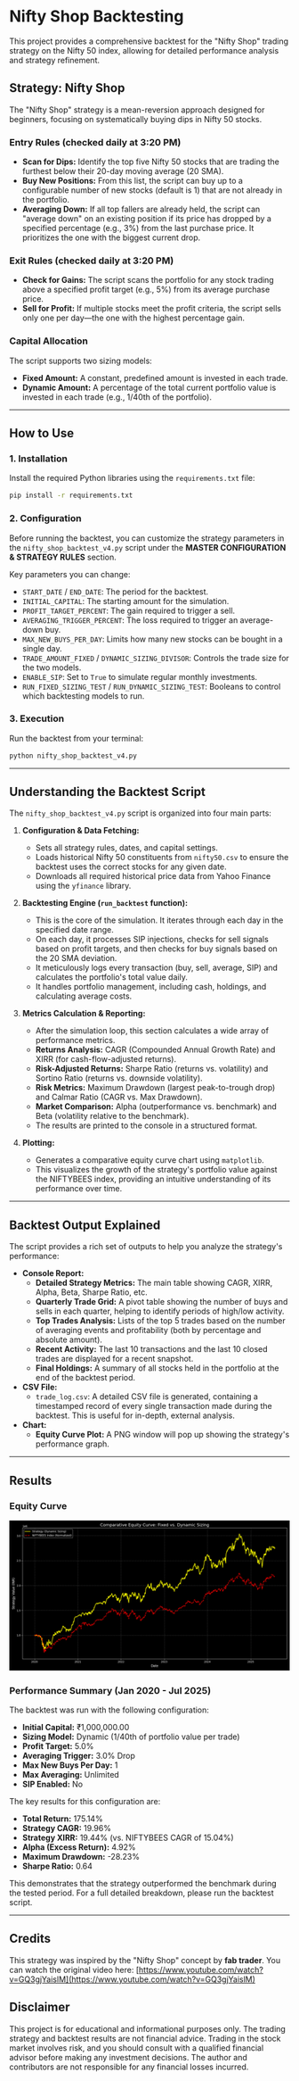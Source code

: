 # Nifty Shop Backtesting

This project provides a comprehensive backtest for the "Nifty Shop" trading strategy on the Nifty 50 index, allowing for detailed performance analysis and strategy refinement.

## Strategy: Nifty Shop

The "Nifty Shop" strategy is a mean-reversion approach designed for beginners, focusing on systematically buying dips in Nifty 50 stocks.

### Entry Rules (checked daily at 3:20 PM)

- **Scan for Dips:** Identify the top five Nifty 50 stocks that are trading the furthest below their 20-day moving average (20 SMA).
- **Buy New Positions:** From this list, the script can buy up to a configurable number of new stocks (default is 1) that are not already in the portfolio.
- **Averaging Down:** If all top fallers are already held, the script can "average down" on an existing position if its price has dropped by a specified percentage (e.g., 3%) from the last purchase price. It prioritizes the one with the biggest current drop.

### Exit Rules (checked daily at 3:20 PM)

- **Check for Gains:** The script scans the portfolio for any stock trading above a specified profit target (e.g., 5%) from its average purchase price.
- **Sell for Profit:** If multiple stocks meet the profit criteria, the script sells only one per day—the one with the highest percentage gain.

### Capital Allocation

The script supports two sizing models:

- **Fixed Amount:** A constant, predefined amount is invested in each trade.
- **Dynamic Amount:** A percentage of the total current portfolio value is invested in each trade (e.g., 1/40th of the portfolio).

---

## How to Use

### 1. Installation

Install the required Python libraries using the `requirements.txt` file:

```bash
pip install -r requirements.txt
```

### 2. Configuration

Before running the backtest, you can customize the strategy parameters in the `nifty_shop_backtest_v4.py` script under the **MASTER CONFIGURATION & STRATEGY RULES** section.

Key parameters you can change:

- `START_DATE` / `END_DATE`: The period for the backtest.
- `INITIAL_CAPITAL`: The starting amount for the simulation.
- `PROFIT_TARGET_PERCENT`: The gain required to trigger a sell.
- `AVERAGING_TRIGGER_PERCENT`: The loss required to trigger an average-down buy.
- `MAX_NEW_BUYS_PER_DAY`: Limits how many new stocks can be bought in a single day.
- `TRADE_AMOUNT_FIXED` / `DYNAMIC_SIZING_DIVISOR`: Controls the trade size for the two models.
- `ENABLE_SIP`: Set to `True` to simulate regular monthly investments.
- `RUN_FIXED_SIZING_TEST` / `RUN_DYNAMIC_SIZING_TEST`: Booleans to control which backtesting models to run.

### 3. Execution

Run the backtest from your terminal:

```bash
python nifty_shop_backtest_v4.py
```

---

## Understanding the Backtest Script

The `nifty_shop_backtest_v4.py` script is organized into four main parts:

1.  **Configuration & Data Fetching:**

    - Sets all strategy rules, dates, and capital settings.
    - Loads historical Nifty 50 constituents from `nifty50.csv` to ensure the backtest uses the correct stocks for any given date.
    - Downloads all required historical price data from Yahoo Finance using the `yfinance` library.

2.  **Backtesting Engine (`run_backtest` function):**

    - This is the core of the simulation. It iterates through each day in the specified date range.
    - On each day, it processes SIP injections, checks for sell signals based on profit targets, and then checks for buy signals based on the 20 SMA deviation.
    - It meticulously logs every transaction (buy, sell, average, SIP) and calculates the portfolio's total value daily.
    - It handles portfolio management, including cash, holdings, and calculating average costs.

3.  **Metrics Calculation & Reporting:**

    - After the simulation loop, this section calculates a wide array of performance metrics.
    - **Returns Analysis:** CAGR (Compounded Annual Growth Rate) and XIRR (for cash-flow-adjusted returns).
    - **Risk-Adjusted Returns:** Sharpe Ratio (returns vs. volatility) and Sortino Ratio (returns vs. downside volatility).
    - **Risk Metrics:** Maximum Drawdown (largest peak-to-trough drop) and Calmar Ratio (CAGR vs. Max Drawdown).
    - **Market Comparison:** Alpha (outperformance vs. benchmark) and Beta (volatility relative to the benchmark).
    - The results are printed to the console in a structured format.

4.  **Plotting:**
    - Generates a comparative equity curve chart using `matplotlib`.
    - This visualizes the growth of the strategy's portfolio value against the NIFTYBEES index, providing an intuitive understanding of its performance over time.

---

## Backtest Output Explained

The script provides a rich set of outputs to help you analyze the strategy's performance:

- **Console Report:**
  - **Detailed Strategy Metrics:** The main table showing CAGR, XIRR, Alpha, Beta, Sharpe Ratio, etc.
  - **Quarterly Trade Grid:** A pivot table showing the number of buys and sells in each quarter, helping to identify periods of high/low activity.
  - **Top Trades Analysis:** Lists of the top 5 trades based on the number of averaging events and profitability (both by percentage and absolute amount).
  - **Recent Activity:** The last 10 transactions and the last 10 closed trades are displayed for a recent snapshot.
  - **Final Holdings:** A summary of all stocks held in the portfolio at the end of the backtest period.
- **CSV File:**
  - `trade_log.csv`: A detailed CSV file is generated, containing a timestamped record of every single transaction made during the backtest. This is useful for in-depth, external analysis.
- **Chart:**
  - **Equity Curve Plot:** A PNG window will pop up showing the strategy's performance graph.

---

## Results

### Equity Curve

![Equity Curve](results/equity.png)

### Performance Summary (Jan 2020 - Jul 2025)

The backtest was run with the following configuration:

- **Initial Capital:** ₹1,000,000.00
- **Sizing Model:** Dynamic (1/40th of portfolio value per trade)
- **Profit Target:** 5.0%
- **Averaging Trigger:** 3.0% Drop
- **Max New Buys Per Day:** 1
- **Max Averaging:** Unlimited
- **SIP Enabled:** No

The key results for this configuration are:

- **Total Return:** 175.14%
- **Strategy CAGR:** 19.96%
- **Strategy XIRR:** 19.44% (vs. NIFTYBEES CAGR of 15.04%)
- **Alpha (Excess Return):** 4.92%
- **Maximum Drawdown:** -28.23%
- **Sharpe Ratio:** 0.64

This demonstrates that the strategy outperformed the benchmark during the tested period. For a full detailed breakdown, please run the backtest script.

---

## Credits

This strategy was inspired by the "Nifty Shop" concept by **fab trader**. You can watch the original video here: [https://www.youtube.com/watch?v=GQ3gjYaislM](https://www.youtube.com/watch?v=GQ3gjYaislM)

## Disclaimer

This project is for educational and informational purposes only. The trading strategy and backtest results are not financial advice. Trading in the stock market involves risk, and you should consult with a qualified financial advisor before making any investment decisions. The author and contributors are not responsible for any financial losses incurred.
